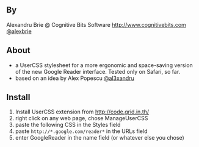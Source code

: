 By
---
Alexandru Brie @ Cognitive Bits Software http://www.cognitivebits.com
[@alexbrie](http://twitter.com/alexbrie)

About
---
- a UserCSS stylesheet for a more ergonomic and space-saving version of the new Google Reader interface. Tested only on Safari, so far.
- based on an idea by Alex Popescu [@al3xandru](http://twitter.com/@al3xandru)

Install
---
1. Install UserCSS extension from http://code.grid.in.th/ 
2. right click on any web page, chose ManageUserCSS
3. paste the following CSS in the Styles field
4. paste `http://*.google.com/reader*` in the URLs field
5. enter GoogleReader in the name field (or whatever else you chose)
